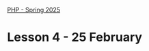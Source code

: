 [PHP - Spring 2025](https://github.com/arturomorarioja-kea/WD_PHP_F25/blob/main/README.md)

# Lesson 4 - 25 February

[--> git clone https://github.com/arturomorarioja/php_oop_example.git --> demo]: #
[--> git clone https://github.com/arturomorarioja/php_oop_library_v2.git --> demo]: #

[## In-class exercise]: #

[### Object-Oriented Programming]: #
[Write a basic library management system in object-oriented PHP. The system will keep track of different types of items in the library, such as books, magazines, and DVDs.]: #

[Class diagram:]: #

[!library_management_system(https://github.com/user-attachments/assets/35927aeb-8963-4571-b81d-35ebe22300a5)]: #

[Notice that public scope is indicated by a plus sign ("+"), private scope by a minus sign ("-"), and protected scope by a pad ("#").]: #

[Take into account the following:]: #
[- `LibraryItem`]: #
[  - The constructor must assign values to attributes and ensure that `publicationYear` is valid (i.e., not in the future)]: #
[  - The setter allows modifying `publicationYear`, but ensures that the year is valid]: #
[  - The getter allows accessing `publicationYear`]: #
[  - `getDetails()` returns a formatted string with the item's details]: #
[- `Book`]: #
[  - The constructor and the setter must ensure that `isbn` follows a 13-digit format]: #
[  - `getDetails()` must return `Book: <Title> by <Author> (<Year>) - ISBN: <ISBN>"]: #
[- `Magazine`]: #
[  - The constructor and the setter must ensure that `issueNumber` is positive]: #
[  - `getDetails()` must return `Magazine: <Title> (Issue <Issue>, <Year>) - <Publisher>"]: #
[- `DVD`]: #
[  - The values for `format` are `VHS`, `DVD`, and `Blu-ray`]: #
[  - The constructor and the setter must ensure that `duration` is greater than 0]: #
[  - `getDetails()` must return `DVD: <Title> by <Author> (<Year>) - Duration: <Minutes> minutes, <Format>"]: #

[Proposed solution(https://github.com/arturomorarioja/php_oop_library)]: #

[## Homework]: #
[Check out these slide decks:]: #
[- Object-oriented Programming]: #
[- OOP - Language Comparison]: #
[Check out these code samples:]: #
[- OOP in PHP(https://github.com/arturomorarioja/php_oop)]: #
[- OOP in PHP Example(https://github.com/arturomorarioja/php_oop_example)]: #
[Expand the library management system:]: #
[- Add a `borrow()` and a `returnItem()` method to mark an item as borrowed or available]: #
[- Implement a `Library` class that stores a collection of books, magazines, and DVDs and allows adding items and returning a list of items.]: #
[- Example of usage and output: index.php(https://github.com/arturomorarioja-kea/WD_PHP_F25/blob/main/Lesson04/index.php), output.htm(https://github.com/arturomorarioja-kea/WD_PHP_F25/blob/main/Lesson04/output.htm)]: #
